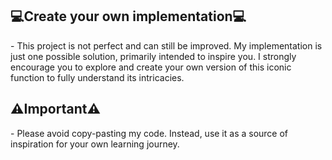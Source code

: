 <h2>💻Create your own implementation💻</h2>
- This project is not perfect and can still be improved. My implementation is just one possible solution, primarily intended to inspire you.
I strongly encourage you to explore and create your own version of this iconic function to fully understand its intricacies.

<h2>⚠️Important⚠️</h2>
- Please avoid copy-pasting my code. Instead, use it as a source of inspiration for your own learning journey.
